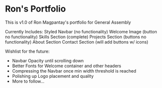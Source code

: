 # Ron's Portfolio

This is v1.0 of Ron Magpantay's portfolio for General Assembly

Currently Includes:
Styled Navbar (no functionality)
Welcome Image (button no functionality)
Skills Section (complete)
Projects Section (buttons no functionality)
About Section
Contact Section (will add buttons w/ icons)

Wishlist for the future: 
- Navbar Opacity until scrolling down
- Better Fonts for Welcome container and other headers
- Compressing the Navbar once min width threshold is reached
- Polishing up Logo placement and quality
- More to follow...